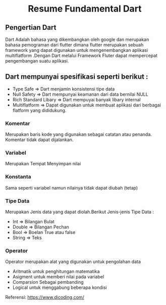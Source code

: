 <h1 align="center"> Resume Fundamental Dart </h1>

## Pengertian Dart
  Dart Adalah bahasa yang dikembangkan oleh google dan merupakan bahasa pemograman dari flutter dimana flutter merupakan sebuah framework yang dapat digunakan untuk       mengenembangkan aplikasi multiflatform .Dengan Dart melalui Framework Fluter dapat mempercepat pengembangan suatu aplikasi.
## Dart mempunyai spesifikasi seperti berikut :
  - Type Safe => Dart menjamin konsistensi tipe data
  - Null Safety => Dart mempunyai keamanan dari data bernilai NULL
  - Rich Standard Libary => Dart mempuyai banyak libary internal
  -  Multiflatform => Dapat digunakan untuk membuat aplikasi dari berbagai flatform yang dididukung.
### Komentar
  Merupakan baris kode yang digunakan sebagai catatan atau penanda. Komentar tidak dapat dijalankan.
### Variabel
  Merupakan Tempat Menyimpan nilai
### Konstanta
  Sama seperti variabel namun nilainya tidak dapat diubah (tetap)
### Tipe Data
  Merupakan Jenis data yang dapat diolah.Berikut Jenis-jenis Tipe Data :
  - Int => Bilangan Bulat
  - Double => Bilangan Pechan
  - Bool => Boelan True atau false
  - String => Teks
### Operator 
 Operator merupakan alat yang digunakan untuk pengolahan data 
 - Aritmatik untuk penghitungan matematika 
 - Asigment untuk memberi nilai pada variabel
 - Comparsion Sebagai pembanding
 - Logical untuk menggabung beberapa kondisi
  
Referensi:
https://www.dicoding.com/
